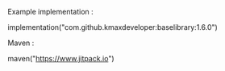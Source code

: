 Example implementation : 

implementation("com.github.kmaxdeveloper:baselibrary:1.6.0")

Maven :

maven("https://www.jitpack.io")
